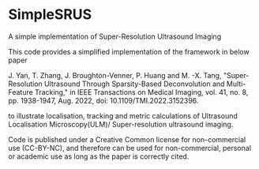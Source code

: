 # SimpleSRUS
A simple implementation of Super-Resolution Ultrasound Imaging

This code provides a simplified implementation of the framework in below paper

J. Yan, T. Zhang, J. Broughton-Venner, P. Huang and M. -X. Tang, "Super-Resolution Ultrasound Through Sparsity-Based Deconvolution and Multi-Feature Tracking," in IEEE Transactions on Medical Imaging, vol. 41, no. 8, pp. 1938-1947, Aug. 2022, doi: 10.1109/TMI.2022.3152396.  

to illustrate localisation, tracking and metric calculations of Ultrasound Localisation Microscopy(ULM)/ Super-resolution ultrasound imaging. 

Code is published under a Creative Common license for non-commercial use (CC-BY-NC), and therefore can be used for non-commercial, personal or academic use as long as the paper is correctly cited.

